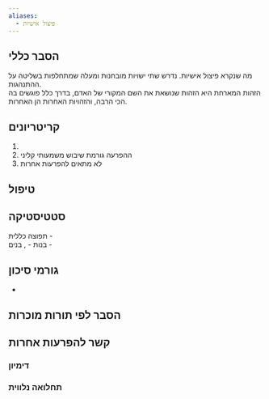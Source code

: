 ```yaml
---
aliases:
  - פיצול אישיות
---
```

## הסבר כללי 
מה שנקרא פיצול אישיות. נדרש שתי ישויות מובחנות ומעלה שמתחלפות בשליטה על ההתנהגות.  
הזהות המארחת היא הזהות שנושאת את השם המקורי של האדם, בדרך כלל פוגשים בה הכי הרבה, והזהויות האחרות הן האחרות.

## קריטריונים
1. 
2. ההפרעה גורמת שיבוש משמעותי קליני
3. לא מתאים להפרעות אחרות
## טיפול

## סטטיסטיקה
תפוצה כללית -    
בנות - , בנים - 
## גורמי סיכון
* 
## הסבר לפי תורות מוכרות


## קשר להפרעות אחרות

### דימיון
### תחלואה נלווית
